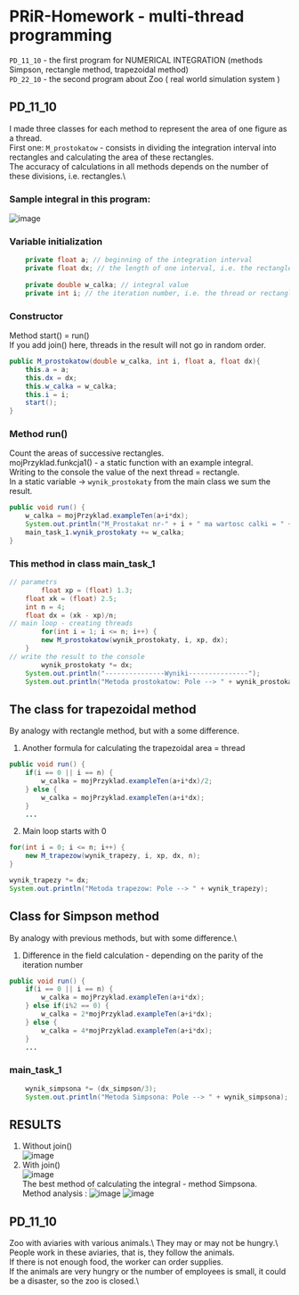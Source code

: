 # PRiR-Homework - multi-thread programming
```PD_11_10``` - the first program for NUMERICAL INTEGRATION (methods Simpson, rectangle method, trapezoidal method) \
```PD_22_10``` - the second program about Zoo ( real world simulation system ) 
## PD_11_10 
I made three classes for each method to represent the area of one figure as a thread.\
First one: ```M_prostokatow``` - consists in dividing the integration interval into rectangles and calculating the area of these rectangles.\
The accuracy of calculations in all methods depends on the number of these divisions, i.e. rectangles.\
### Sample integral in this program:
![image](https://user-images.githubusercontent.com/72127610/138529944-dd6f5dd9-db5f-4e35-a8fc-fb2ab4706bcd.png)
### Variable initialization
```java
  	private float a; // beginning of the integration interval
	private float dx; // the length of one interval, i.e. the rectangle after the division 
	
	private double w_calka; // integral value
	private int i; // the iteration number, i.e. the thread or rectangle
```
### Constructor
Method start() = run() \
If you add join() here, threads in the result will not go in random order.
```java
public M_prostokatow(double w_calka, int i, float a, float dx){
	this.a = a;
	this.dx = dx;
	this.w_calka = w_calka;
	this.i = i;
	start();
}
```
### Method run()
Count the areas of successive rectangles.\
mojPrzyklad.funkcja1() - a static function with an example integral.\
Writing to the console the value of the next thread = rectangle.\
In a static variable -> ```wynik_prostokaty``` from the main class we sum the result.
```java
public void run() {
	w_calka = mojPrzyklad.exampleTen(a+i*dx);
	System.out.println("M_Prostakat nr-" + i + " ma wartosc calki = " + w_calka);
	main_task_1.wynik_prostokaty += w_calka;
}
```
### This method in class main_task_1
```java
// parametrs
    	float xp = (float) 1.3;
	float xk = (float) 2.5;
	int n = 4;
	float dx = (xk - xp)/n;
// main loop - creating threads
    	for(int i = 1; i <= n; i++) {
		new M_prostokatow(wynik_prostokaty, i, xp, dx);
	}
// write the result to the console
    	wynik_prostokaty *= dx;
	System.out.println("---------------Wyniki---------------");
	System.out.println("Metoda prostokatow: Pole --> " + wynik_prostokaty);
```
## The class for trapezoidal method 
By analogy with rectangle method, but with a some difference.
1) Another formula for calculating the trapezoidal area = thread
```java
public void run() {
	if(i == 0 || i == n) {
		w_calka = mojPrzyklad.exampleTen(a+i*dx)/2;
	} else {
		w_calka = mojPrzyklad.exampleTen(a+i*dx);
	}
	...
```
2) Main loop starts with 0
```java
for(int i = 0; i <= n; i++) {
	new M_trapezow(wynik_trapezy, i, xp, dx, n);
}

wynik_trapezy *= dx;
System.out.println("Metoda trapezow: Pole --> " + wynik_trapezy);
```
## Class for Simpson method
By analogy with previous methods, but with some difference.\
1) Difference in the field calculation - depending on the parity of the iteration number
```java
public void run() {
	if(i == 0 || i == n) {
		w_calka = mojPrzyklad.exampleTen(a+i*dx);
	} else if(i%2 == 0) {
		w_calka = 2*mojPrzyklad.exampleTen(a+i*dx);
	} else {
		w_calka = 4*mojPrzyklad.exampleTen(a+i*dx);
	}
	...
```
### main_task_1
```java
	wynik_simpsona *= (dx_simpson/3);
	System.out.println("Metoda Simpsona: Pole --> " + wynik_simpsona);
```
## RESULTS
1) Without join()\
![image](https://user-images.githubusercontent.com/72127610/138532853-bf3c8d4b-8448-4b5b-ac0c-5d5c834438cf.png)
2) With join()\
![image](https://user-images.githubusercontent.com/72127610/138532995-bdde15cf-25fe-4165-b903-ed96dee52e70.png) \
The best method of calculating the integral - method Simpsona.\
Method analysis :
![image](https://user-images.githubusercontent.com/72127610/138533116-d9ee5d1b-6b4b-45ce-a482-2ca17d9ed0fd.png)
![image](https://user-images.githubusercontent.com/72127610/138533138-5db662ba-d8b0-4b39-839d-5c916dc489c9.png)

## PD_11_10
Zoo with aviaries with various animals.\ 
They may or may not be hungry.\ 
People work in these aviaries, that is, they follow the animals.\
If there is not enough food, the worker can order supplies.\
If the animals are very hungry or the number of employees is small, it could be a disaster, so the zoo is closed.\
